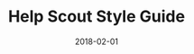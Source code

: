---
date: 2018-02-01
title: Help Scout Style Guide
company: Help Scout
link: http://style.helpscout.com/
image: ./images/help-scout.jpg
description: This style guide is our brand’s playbook. A way of presenting people with a polished brand experience, but also a way to empower members of the Help Scout team to move quickly and do excellent work.

---